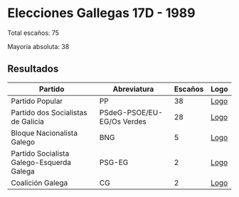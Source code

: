 # Elecciones Gallegas 17D - 1989

Total escaños: 75

Mayoría absoluta: 38

## Resultados

| Partido | Abreviatura | Escaños | Logo |
| - | - | - | - |
| Partido Popular | PP | 38 | [Logo](https://github.com/playzzz/Pactos/blob/master/Logos/PP.jpg?raw=true)
| Partido dos Socialistas de Galicia | PSdeG-PSOE/EU-EG/Os Verdes | 28 | [Logo](https://github.com/playzzz/Pactos/blob/master/Logos/PSOE.jpg?raw=true)
| Bloque Nacionalista Galego | BNG | 5 | [Logo](https://github.com/playzzz/Pactos/blob/master/Logos/BNG.jpg?raw=true)
| Partido Socialista Galego-Esquerda Galega | PSG-EG | 2 | [Logo](https://github.com/playzzz/Pactos/blob/master/Logos/PSG-EG.jpg?raw=true)
| Coalición Galega | CG | 2 | [Logo](https://github.com/playzzz/Pactos/blob/master/Logos/CG.jpg?raw=true)
